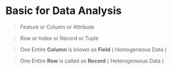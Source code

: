 # Basic for Data Analysis

> Feature or Column or Attribute

>Row or Index or Record or Tuple

> One Entire **Column** is known as **Field** ( Homogeneous Data )

> One Entire **Row** is called as **Record**  ( Heterogeneous Data )
